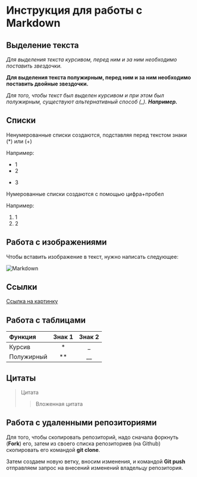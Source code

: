 # Инструкция для работы с Markdown

## Выделение текста

*Для выделения текста курсивом, перед ним и за ним необходимо поставить звездочки.* 

**Для выделения текста полужирным, перед ним и за ним необходимо поставить двойные звездочки.**

*Для того, чтобы текст был выделен курсивом и при этом был полужирным, существуют альтернативный способ (_). __Например.__*

## Списки

Ненумерованные списки создаются, подставляя перед текстом знаки (*) или (+)

Например:
* 1
* 2
+ 3

Нумерованные списки создаются с помощью цифра+пробел

Например:
1. 1
2. 2

## Работа с изображениями

Чтобы вставить изображение в текст, нужно написать следующее:

![Markdown](2.png)

## Сcылки

[Ссылка на картинку](https://miro.medium.com/max/900/1*sSi5LWkfxZHNVuDLs2j2ug.png)

## Работа с таблицами

Функция | Знак 1 | Знак 2
:-|:-:|:-:
Курсив|*|_
Полужирный|**|__

## Цитаты
>Цитата
>>Вложенная цитата

## Работа с удаленными репозиториями

Для того, чтобы скопировать репозиторий, надо сначала форкнуть (**Fork**) его, затем из своего списка репозиториев (на Github) скопировать его командой **git clone**.

Затем создаем новую ветку, вносим изменения, и командой **Git push** отправляем запрос на внесений изменений владельцу репозитория.